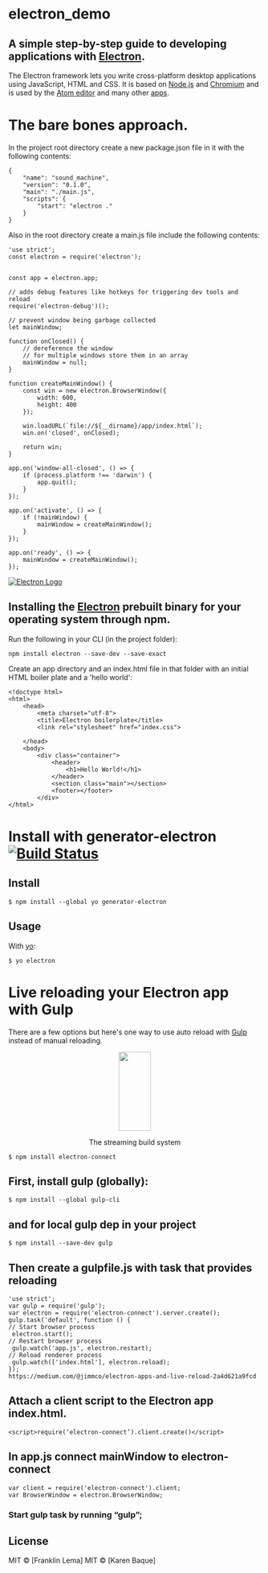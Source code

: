 # electron_demo
## A simple step-by-step guide to developing applications with [Electron](http://electron.atom.io/).

The Electron framework lets you write cross-platform desktop applications
using JavaScript, HTML and CSS. It is based on [Node.js](https://nodejs.org/) and
[Chromium](http://www.chromium.org) and is used by the [Atom
editor](https://github.com/atom/atom) and many other [apps](https://electron.atom.io/apps).


# The bare bones approach. 

In the project root directory create a new package.json file in it with the following contents:

```
{
    "name": "sound_machine",
    "version": "0.1.0",
    "main": "./main.js",
    "scripts": {
        "start": "electron ."
    }
}
```
Also in the root directory create a main.js file include the following contents:
```
'use strict';
const electron = require('electron');


const app = electron.app;

// adds debug features like hotkeys for triggering dev tools and reload
require('electron-debug')();

// prevent window being garbage collected
let mainWindow;

function onClosed() {
	// dereference the window
	// for multiple windows store them in an array
	mainWindow = null;
}

function createMainWindow() {
	const win = new electron.BrowserWindow({
		width: 600,
		height: 400
	});

	win.loadURL(`file://${__dirname}/app/index.html`);
	win.on('closed', onClosed);

	return win;
}

app.on('window-all-closed', () => {
	if (process.platform !== 'darwin') {
		app.quit();
	}
});

app.on('activate', () => {
	if (!mainWindow) {
		mainWindow = createMainWindow();
	}
});

app.on('ready', () => {
	mainWindow = createMainWindow();
});

```
[![Electron Logo](https://electron.atom.io/images/electron-logo.svg)](https://electron.atom.io/)

## Installing the  [Electron](https://github.com/electron/electron) prebuilt binary for your operating system through npm. 
Run the following in your CLI (in the project folder):
```
npm install electron --save-dev --save-exact
```

Create an app directory and an index.html file in that folder with an initial HTML boiler plate and a 'hello world':
```
<!doctype html>
<html>
	<head>
		<meta charset="utf-8">
		<title>Electron boilerplate</title>
		<link rel="stylesheet" href="index.css">
		
	</head>
	<body>
		<div class="container">
			<header>
				<h1>Hello World!</h1>
			</header>
			<section class="main"></section>
			<footer></footer>
		</div>
</html>
```



# Install with generator-electron [![Build Status](https://travis-ci.org/sindresorhus/generator-electron.svg?branch=master)](https://travis-ci.org/sindresorhus/generator-electron)

## Install

```
$ npm install --global yo generator-electron
```
## Usage

With [yo](https://github.com/yeoman/yo):

```
$ yo electron
```


# Live reloading your Electron app with Gulp
There are a few options but here's one way to use auto reload with [Gulp](https://github.com/gulpjs/gulp) instead of manual reloading.

<p align="center">
  <a href="http://gulpjs.com">
    <img height="157" width="64" src="https://raw.githubusercontent.com/gulpjs/artwork/master/gulp-2x.png">
  </a>
  <p align="center">The streaming build system</p>
</p>

```
$ npm install electron-connect
```
## First, install gulp (globally):
```
$ npm install --global gulp-cli
```
## and for local gulp dep in your project
```
$ npm install --save-dev gulp
```
## Then create a gulpfile.js with task that provides reloading

```
'use strict';
var gulp = require('gulp');
var electron = require('electron-connect').server.create();
gulp.task('default', function () {
// Start browser process
 electron.start();
// Restart browser process
 gulp.watch('app.js', electron.restart);
// Reload renderer process
 gulp.watch(['index.html'], electron.reload);
});
https://medium.com/@jimmco/electron-apps-and-live-reload-2a4d621a9fcd
```

##  Attach a client script to the  Electron app index.html.
```
<script>require(‘electron-connect’).client.create()</script>
```

## In app.js connect mainWindow to electron-connect
```
var client = require('electron-connect').client;
var BrowserWindow = electron.BrowserWindow;
```
### Start gulp task by running “gulp”;

## License

MIT © [Franklin Lema]
MIT © [Karen Baque]
